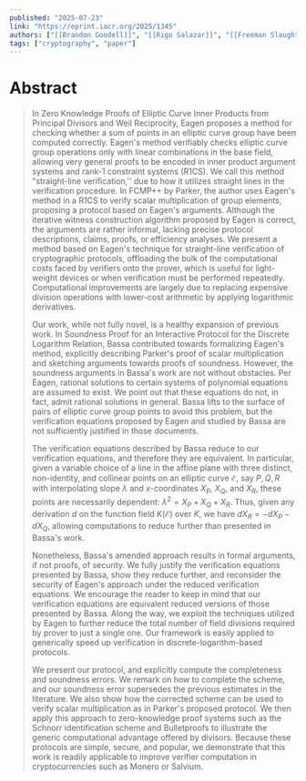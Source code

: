 ```yaml
---
published: "2025-07-23"
link: "https://eprint.iacr.org/2025/1345"
authors: ["[[Brandon Goodell]]", "[[Rigo Salazar]]", "[[Freeman Slaughter]]", "[[Luke Szramowski]]"]
tags: ["cryptography", "paper"]
---
```


# Abstract

> In Zero Knowledge Proofs of Elliptic Curve Inner Products from Principal Divisors and Weil Reciprocity, Eagen proposes a method for checking whether a sum of points in an elliptic curve group have been computed correctly. Eagen's method verifiably checks elliptic curve group operations only with linear combinations in the base field, allowing very general proofs to be encoded in inner product argument systems and rank-1 constraint systems (R1CS). We call this method "straight-line verification,'' due to how it utilizes straight lines in the verification procedure. In FCMP++ by Parker, the author uses Eagen's method in a R1CS to verify scalar multiplication of group elements, proposing a protocol based on Eagen's arguments. Although the iterative witness construction algorithm proposed by Eagen is correct, the arguments are rather informal, lacking precise protocol descriptions, claims, proofs, or efficiency analyses. We present a method based on Eagen's technique for straight-line verification of cryptographic protocols, offloading the bulk of the computational costs faced by verifiers onto the prover, which is useful for light-weight devices or when verification must be performed repeatedly. Computational improvements are largely due to replacing expensive division operations with lower-cost arithmetic by applying logarithmic derivatives.
> 
> Our work, while not fully novel, is a healthy expansion of previous work. In Soundness Proof for an Interactive Protocol for the Discrete Logarithm Relation, Bassa contributed towards formalizing Eagen's method, explicitly describing Parker's proof of scalar multiplication and sketching arguments towards proofs of soundness. However, the soundness arguments in Bassa's work are not without  obstacles. Per Eagen, rational solutions to certain systems of polynomial equations are assumed to exist. We point out that these equations do not, in fact, admit rational solutions in general. Bassa lifts to the surface of pairs of elliptic curve group points to avoid this problem, but the verification equations proposed by Eagen and studied by Bassa are not sufficiently justified in those documents. 
> 
> The verification equations described by Bassa reduce to our verification equations, and therefore they are equivalent. In particular, given a variable choice of a line in the affine plane with three distinct, non-identity, and collinear points on an elliptic curve $\mathcal{E}$, say $P, Q, R$ with interpolating slope $\lambda$ and $x$-coordinates $X_P$, $X_Q$, and $X_R$, these points are necessarily dependent: $\lambda^2 = X_P + X_Q + X_R$. Thus, given any derivation $d$ on the function field $K(\mathcal{E})$ over $K$, we have $dX_R = -dX_P - dX_Q$, allowing computations to reduce further than presented in Bassa's work.
> 
> Nonetheless, Bassa's amended approach results in formal arguments, if not proofs, of security. We fully justify the verification equations presented by Bassa, show they reduce further, and reconsider the security of Eagen's approach under the reduced verification equations. We encourage the reader to keep in mind that our verification equations are equivalent reduced versions of those presented by Bassa. Along the way, we exploit the techniques utilized by Eagen to further reduce the total number of field divisions required by prover to just a single one. Our framework is easily applied to generically speed up verification in discrete-logarithm-based protocols.
> 
> We present our protocol, and explicitly compute the completeness and soundness errors. We remark on how to complete the scheme, and our soundness error supersedes the previous estimates in the literature. We also show how the corrected scheme can be used to verify scalar multiplication as in Parker's proposed protocol. We then apply this approach to zero-knowledge proof systems such as the Schnorr identification scheme and Bulletproofs to illustrate the generic computational advantage offered by divisors. Because these protocols are simple, secure, and popular, we demonstrate that this work is readily applicable to improve verifier computation in cryptocurrencies such as Monero or Salvium.